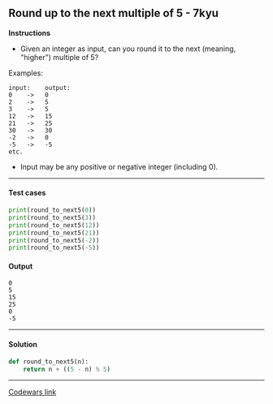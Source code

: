## Round up to the next multiple of 5 - 7kyu

**Instructions**

- Given an integer as input, can you round it to the next (meaning, "higher") multiple of 5?

Examples:
```
input:    output:
0    ->   0
2    ->   5
3    ->   5
12   ->   15
21   ->   25
30   ->   30
-2   ->   0
-5   ->   -5
etc.
```

- Input may be any positive or negative integer (including 0).

---

#### Test cases

```python
print(round_to_next5(0))
print(round_to_next5(3))
print(round_to_next5(12))
print(round_to_next5(21))
print(round_to_next5(-2))
print(round_to_next5(-5))
```

#### Output
```
0
5
15
25
0
-5
```

---

#### Solution

```python
def round_to_next5(n):
    return n + ((5 - n) % 5)
```

---

[Codewars link](https://www.codewars.com/kata/55d1d6d5955ec6365400006d)
